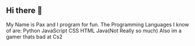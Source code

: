 ## Hi there 👋
My Name is Pax and I program for fun.
The Programming Languages I know of are:
        Python
        JavaScript
        CSS
        HTML
        Java(Not Really so much)
Also im a gamer thats bad at Cs2
